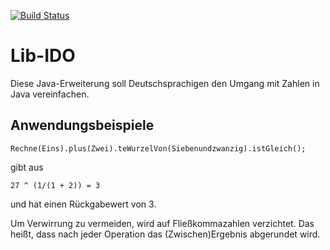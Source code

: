 [![Build Status](https://travis-ci.org/Dedda/lib-ido.svg?branch=master)](https://travis-ci.org/Dedda/lib-ido)

# Lib-IDO

Diese Java-Erweiterung soll Deutschsprachigen den Umgang mit Zahlen in Java vereinfachen.

## Anwendungsbeispiele

```
Rechne(Eins).plus(Zwei).teWurzelVon(Siebenundzwanzig).istGleich();
```

gibt aus

```
27 ^ (1/(1 + 2)) = 3
```

und hat einen Rückgabewert von 3.

Um Verwirrung zu vermeiden, wird auf Fließkommazahlen verzichtet. Das heißt, dass nach jeder Operation das (Zwischen)Ergebnis abgerundet wird.